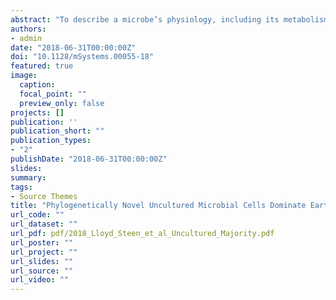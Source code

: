 ```yaml
---
abstract: "To describe a microbe’s physiology, including its metabolism, environmental roles, and growth characteristics, it must be grown in a laboratory culture. Unfortunately, many phylogenetically novel groups have never been cultured, so their physiologies have only been inferred from genomics and environmental characteristics. Although the diversity, or number of different taxonomic groups, of uncultured clades has been studied well, their global abundances, or numbers of cells in any given environment, have not been assessed. We quantified the degree of similarity of 16S rRNA gene sequences from diverse environments in publicly available metagenome and metatranscriptome databases, which we show have far less of the culture bias present in primer-amplified 16S rRNA gene surveys, to those of their nearest cultured relatives. Whether normalized to scaffold read depths or not, the highest abundances of metagenomic 16S rRNA gene sequences belong to phylogenetically novel uncultured groups in seawater, freshwater, terrestrial subsurface, soil, hypersaline environments, marine sediment, hot springs, hydrothermal vents, nonhuman hosts, snow, and bioreactors (22&#37; to 87&#37; uncultured genera to classes and 0% to 64% uncultured phyla). The exceptions were human and human-associated environments, which were dominated by cultured genera (45% to 97%). We estimate that uncultured genera and phyla could comprise 7.3 × 10</sup>29</sup> (81%) and 2.2 × 10</sup>29</sup> (25%) of microbial cells, respectively. Uncultured phyla were overrepresented in metatranscriptomes relative to metagenomes (46% to 84% of sequences in a given environment), suggesting that they are viable. Therefore, uncultured microbes, often from deeply phylogenetically divergent groups, dominate nonhuman environments on Earth, and their undiscovered physiologies may matter for Earth systems."
authors:
- admin
date: "2018-06-31T00:00:00Z"
doi: "10.1128/mSystems.00055-18"
featured: true
image:
  caption: 
  focal_point: ""
  preview_only: false
projects: []
publication: ''
publication_short: ""
publication_types:
- "2"
publishDate: "2018-06-31T00:00:00Z"
slides: 
summary: 
tags:
- Source Themes
title: "Phylogenetically Novel Uncultured Microbial Cells Dominate Earth Microbiomes"
url_code: ""
url_dataset: ""
url_pdf: pdf/2018_Lloyd_Steen_et_al_Uncultured_Majority.pdf
url_poster: ""
url_project: ""
url_slides: ""
url_source: ""
url_video: ""
---
```

